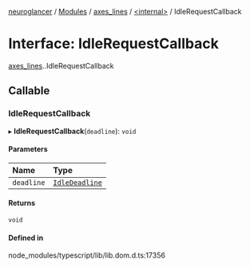 [neuroglancer](../README.md) / [Modules](../modules.md) / [axes\_lines](../modules/axes_lines.md) / [<internal\>](../modules/axes_lines._internal_.md) / IdleRequestCallback

# Interface: IdleRequestCallback

[axes_lines](../modules/axes_lines.md).[<internal>](../modules/axes_lines._internal_.md).IdleRequestCallback

## Callable

### IdleRequestCallback

▸ **IdleRequestCallback**(`deadline`): `void`

#### Parameters

| Name | Type |
| :------ | :------ |
| `deadline` | [`IdleDeadline`](../modules/axes_lines._internal_.md#idledeadline) |

#### Returns

`void`

#### Defined in

node_modules/typescript/lib/lib.dom.d.ts:17356
